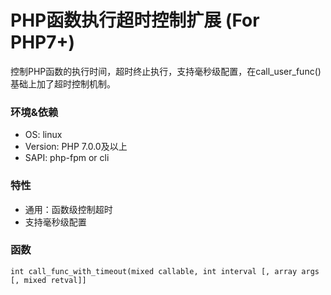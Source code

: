 # PHP函数执行超时控制扩展 (For PHP7+)
控制PHP函数的执行时间，超时终止执行，支持毫秒级配置，在call_user_func()基础上加了超时控制机制。

### 环境&依赖
* OS: linux
* Version: PHP 7.0.0及以上
* SAPI: php-fpm or cli

### 特性
* 通用：函数级控制超时
* 支持毫秒级配置

### 函数
    
    int call_func_with_timeout(mixed callable, int interval [, array args [, mixed retval]]

